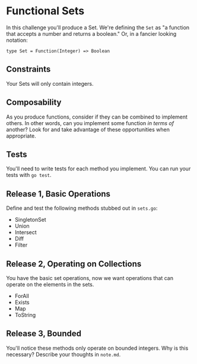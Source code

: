 # Functional Sets

In this challenge you'll produce a Set. We're defining the `Set` as "a function
that accepts a number and returns a boolean." Or, in a fancier looking notation:

```
type Set = Function(Integer) => Boolean
```

## Constraints

Your Sets will only contain integers.

## Composability

As you produce functions, consider if they can be combined to implement others.
In other words, can you implement some function _in terms of_ another? Look for
and take advantage of these opportunities when appropriate.

## Tests

You'll need to write tests for each method you implement. You can run your tests
with `go test`.

## Release 1, Basic Operations

Define and test the following methods stubbed out in `sets.go`:

 * SingletonSet
 * Union
 * Intersect
 * Diff
 * Filter

## Release 2, Operating on Collections

You have the basic set operations, now we want operations that can operate on
the elements in the sets.

 * ForAll
 * Exists
 * Map
 * ToString

## Release 3, Bounded

You'll notice these methods only operate on bounded integers. Why is this
necessary? Describe your thoughts in `note.md`.

